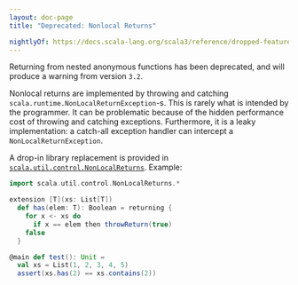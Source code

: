 ```yaml
---
layout: doc-page
title: "Deprecated: Nonlocal Returns"

nightlyOf: https://docs.scala-lang.org/scala3/reference/dropped-features/nonlocal-returns.html
---
```


Returning from nested anonymous functions has been deprecated, and will produce a warning from version `3.2`.

Nonlocal returns are implemented by throwing and catching `scala.runtime.NonLocalReturnException`-s. This is rarely what is intended by the programmer. It can be problematic because of the hidden performance cost of throwing and catching exceptions. Furthermore, it is a leaky implementation: a catch-all exception handler can intercept a `NonLocalReturnException`.

A drop-in library replacement is provided in [`scala.util.control.NonLocalReturns`](https://scala-lang.org/api/3.x/scala/util/control/NonLocalReturns$.html). Example:

```scala
import scala.util.control.NonLocalReturns.*

extension [T](xs: List[T])
  def has(elem: T): Boolean = returning {
    for x <- xs do
      if x == elem then throwReturn(true)
    false
  }

@main def test(): Unit =
  val xs = List(1, 2, 3, 4, 5)
  assert(xs.has(2) == xs.contains(2))
```
